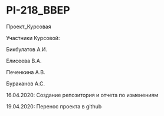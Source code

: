 # PI-218_BBEP
Проект_Курсовая

Участники Курсовой:

Бикбулатов А.И.

Елисеева В.А.

Печенкина А.В.

Бураканов А.С.

16.04.2020: Создание репозитория и отчета по изменениям


19.04.2020: Перенос проекта в github

